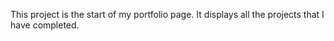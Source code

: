 This project is the start of my portfolio page.  It displays all the projects that I have completed.
